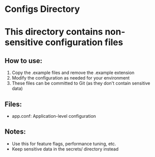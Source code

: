 # Configs Directory
# This directory contains non-sensitive configuration files

## How to use:
1. Copy the .example files and remove the .example extension
2. Modify the configuration as needed for your environment
3. These files can be committed to Git (as they don't contain sensitive data)

## Files:
- app.conf: Application-level configuration

## Notes:
- Use this for feature flags, performance tuning, etc.
- Keep sensitive data in the secrets/ directory instead
